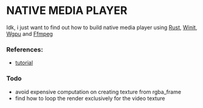 # NATIVE MEDIA PLAYER
Idk, i just want to find out how to build native media player using [Rust](https://www.rust-lang.org/), [Winit](https://docs.rs/winit/latest/winit/index.html), [Wgpu](https://docs.rs/wgpu/latest/wgpu/index.html) and [Ffmpeg](https://docs.rs/ffmpeg-the-third/latest/ffmpeg_the_third/index.html)

### References:
- [tutorial](https://sotrh.github.io/learn-wgpu/)

### Todo
- avoid expensive computation on creating texture from rgba_frame
- find how to loop the render exclusively for the video texture
